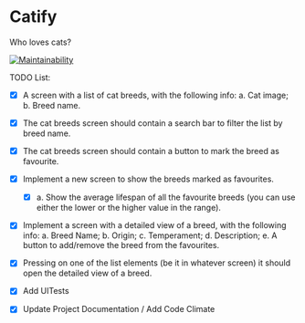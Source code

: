 # Catify
Who loves cats?

[![Maintainability](https://api.codeclimate.com/v1/badges/c9b642e5b68190faf046/maintainability)](https://codeclimate.com/github/caiobzen/Catify/maintainability)

TODO List:

- [x] A screen with a list of cat breeds, with the following info:
    a. Cat image;
    b. Breed name.
    
- [x] The cat breeds screen should contain a search bar to filter the list by breed name.

- [x] The cat breeds screen should contain a button to mark the breed as favourite.

- [x] Implement a new screen to show the breeds marked as favourites.
    - [x] a. Show the average lifespan of all the favourite breeds (you can use either
    the lower or the higher value in the range).

- [x] Implement a screen with a detailed view of a breed, with the following info:
    a. Breed Name;
    b. Origin;
    c. Temperament;
    d. Description;
    e. A button to add/remove the breed from the favourites.
    
- [x] Pressing on one of the list elements (be it in whatever screen) it should open the
detailed view of a breed.

- [x] Add UITests

- [x] Update Project Documentation / Add Code Climate
